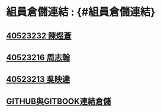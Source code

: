 # 組員倉儲連結 : {#組員倉儲連結}



## [40523232 陳煜蒼](https://github.com/s40523232/cd2018)

## [40523216 周志翰](https://github.com/s40523216/cd2018)

## [40523213 吳映達](https://github.com/s40523213/cd2018)

## [GITHUB與GITBOOK連結倉儲](https://github.com/s40523232/gitbook)





